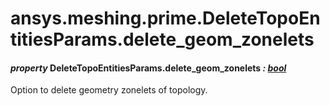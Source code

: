 <a id="ansys-meshing-prime-deletetopoentitiesparams-delete-geom-zonelets"></a>

# ansys.meshing.prime.DeleteTopoEntitiesParams.delete_geom_zonelets

<a id="ansys.meshing.prime.DeleteTopoEntitiesParams.delete_geom_zonelets"></a>

#### *property* DeleteTopoEntitiesParams.delete_geom_zonelets *: [bool](https://docs.python.org/3.11/library/functions.html#bool)*

Option to delete geometry zonelets of topology.

<!-- !! processed by numpydoc !! -->
